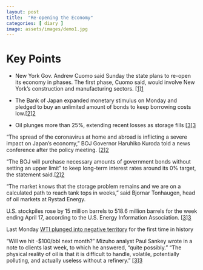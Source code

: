 ```yaml
---
layout: post
title:  "Re-opening the Economy"
categories: [ diary ]
image: assets/images/demo1.jpg
---
```

# Key Points

* New York Gov. Andrew Cuomo said Sunday the state plans to re-open its economy in phases. The first phase, Cuomo said, would involve New York’s construction and manufacturing sectors. [[1]][1]

* The Bank of Japan expanded monetary stimulus on Monday and pledged to buy an unlimited amount of bonds to keep borrowing costs low.[[2]][2]

* Oil plunges more than 25%, extending recent losses as storage fills [[3]][3]

“The spread of the coronavirus at home and abroad is inflicting a severe impact on Japan’s economy,” BOJ Governor Haruhiko Kuroda told a news conference after the policy meeting. [[2]][2]

“The BOJ will purchase necessary amounts of government bonds without setting an upper limit” to keep long-term interest rates around its 0% target, the statement said.[[2]][2]

“The market knows that the storage problem remains and we are on a calculated path to reach tank tops in weeks,” said Bjornar Tonhaugen, head of oil markets at Rystad Energy.

U.S. stockpiles rose by 15 million barrels to 518.6 million barrels for the week ending April 17, according to the U.S. Energy Information Association. [[3]][3]

Last Monday [WTI plunged into negative territory][4] for the first time in history

“Will we hit -$100/bbl next month?” Mizuho analyst Paul Sankey wrote in a note to clients last week, to which he answered, “quite possibly.” “The physical reality of oil is that it is difficult to handle, volatile, potentially polluting, and actually useless without a refinery.” [[3]][3]


[1]: https://www.cnbc.com/2020/04/26/stock-market-futures-open-to-close-news.html "re-opening the economy"
[2]: https://www.cnbc.com/2020/04/27/bank-of-japan-expands-stimulus-again-as-pandemic-pain-deepens.html "Bank of Japan expands stimulus"
[3]: https://www.cnbc.com/2020/04/27/oil-news-crude-wti-brent-prices-today.html "Oil plunges more than 25%"
[4]: https://www.cnbc.com/2020/04/25/scary-visceral-unprecedented-traders-describe-oils-wild-week-and-fall-to-negative-prices.html "WTI plunged into negative territory"
